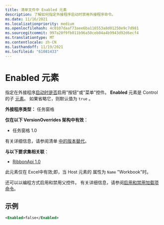 ```yaml
---
title: 清单文件中 Enabled 元素
description: 了解如何指定外接程序启动时禁用外接程序命令。
ms.date: 11/16/2021
ms.localizationpriority: medium
ms.openlocfilehash: 4c0107daaf73aee6ba116553a8d01250e9c7d981
ms.sourcegitcommit: 997a20f9fb011b96a50ceb04a4b9943d92d6ecf4
ms.translationtype: MT
ms.contentlocale: zh-CN
ms.lasthandoff: 11/19/2021
ms.locfileid: "61081433"
---
```

# <a name="enabled-element"></a>Enabled 元素

指定在外接程序[启动](control.md#button-control)[时是否](control.md#menu-dropdown-button-controls)启用"按钮"或"菜单"控件。 **Enabled** 元素是 Control 的子 [元素](control.md)。 如果省略它，则默认值为 `true` 。

**外接程序类型：** 任务窗格

**仅在以下 VersionOverrides 架构中有效**：

- 任务窗格 1.0

有关详细信息，请参阅清单 [中的版本替代](../../develop/add-in-manifests.md#version-overrides-in-the-manifest)。

**与以下要求集相关联**：

- [RibbonApi 1.0](../requirement-sets/ribbon-api-requirement-sets.md)

此元素仅在 Excel中有效;即，当 Host 元素的 属性为 `Name` "Workbook"时。 [](host.md)

还可以以编程方式启用和禁用父控件。 有关详细信息，请参阅[启用和禁用加载项命令](../../design/disable-add-in-commands.md)。

## <a name="example"></a>示例

```xml
<Enabled>false</Enabled>
```
